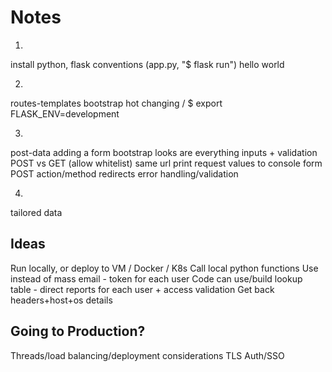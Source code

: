 # Notes

1.
install python, flask
conventions (app.py, "$ flask run")
hello world

2.
routes-templates
bootstrap
hot changing / $ export FLASK_ENV=development

3.
post-data
adding a form
bootstrap
looks are everything
inputs + validation
POST vs GET (allow whitelist)
same url
print request values to console
form POST action/method
redirects
error handling/validation

4.
tailored data

## Ideas
Run locally, or deploy to VM / Docker / K8s
Call local python functions
Use instead of mass email - token for each user
Code can use/build lookup table - direct reports for each user + access validation
Get back headers+host+os details

## Going to Production?
Threads/load balancing/deployment considerations
TLS
Auth/SSO
